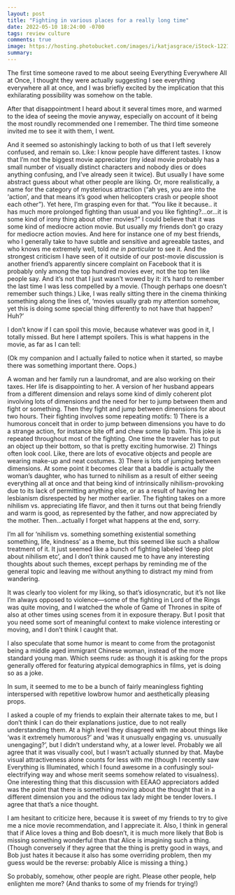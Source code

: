 ```yaml
---
layout: post
title: "Fighting in various places for a really long time"
date: 2022-05-10 18:24:00 -0700
tags: review culture
comments: true
image: https://hosting.photobucket.com/images/i/katjasgrace/iStock-1221217976.jpg
summary:
---
```

The first time someone raved to me about seeing Everything Everywhere All at Once, I thought they were actually suggesting I see everything everywhere all at once, and I was briefly excited by the implication that this exhilarating possibility was somehow on the table.

After that disappointment I heard about it several times more, and warmed to the idea of seeing the movie anyway, especially on account of it being the most roundly recommended one I remember. The third time someone invited me to see it with them, I went.<!--ex-->

And it seemed so astonishingly lacking to both of us that I left severely confused, and remain so. Like: I know people have different tastes. I know that I’m not the biggest movie appreciator (my ideal movie probably has a small number of visually distinct characters and nobody dies or does anything confusing, and I’ve already seen it twice). But usually I have some abstract guess about what other people are liking. Or, more realistically, a name for the category of mysterious attraction (“ah yes, you are into the ‘action’, and that means it’s good when helicopters crash or people shoot each other”). Yet here, I’m grasping even for that. “You like it because.. it has much more prolonged fighting than usual and you like fighting?...or…it is some kind of irony thing about other movies?” I could believe that it was some kind of mediocre action movie. But usually my friends don’t go crazy for mediocre action movies. And here for instance one of my best friends, who I generally take to have subtle and sensitive and agreeable tastes, and who knows me extremely well, told *me in particular* to see it. And the strongest criticism I have seen of it outside of our post-movie discussion is another friend’s apparently sincere complaint on Facebook that it is probably only among the top hundred movies ever, not the top ten like people say. And it’s not that I just wasn’t wowed by it: it’s hard to remember the last time I was less compelled by a movie. (Though perhaps one doesn’t remember such things.) Like, I was really sitting there in the cinema thinking something along the lines of, ‘movies usually grab my attention somehow, yet this is doing some special thing differently to not have that happen? Huh?’

I don’t know if I can spoil this movie, because whatever was good in it, I totally missed. But here I attempt spoilers. This is what happens in the movie, as far as I can tell:

(Ok my companion and I actually failed to notice when it started, so maybe there was something important there. Oops.)

A woman and her family run a laundromat, and are also working on their taxes. Her life is disappointing to her. A version of her husband appears from a different dimension and relays some kind of dimly coherent plot involving lots of dimensions and the need for her to jump between them and fight or something. Then they fight and jump between dimensions for about two hours. Their fighting involves some repeating motifs: 1) There is a humorous conceit that in order to jump between dimensions you have to do a strange action, for instance bite off and chew some lip balm. This joke is repeated throughout most of the fighting. One time the traveler has to put an object up their bottom, so that is pretty exciting humorwise. 2) Things often look cool. Like, there are lots of evocative objects and people are wearing make-up and neat costumes. 3) There is lots of jumping between dimensions. At some point it becomes clear that a baddie is actually the woman’s daughter, who has turned to nihilism as a result of either seeing everything all at once and that being kind of intrinsically nihilism-provoking due to its lack of permitting anything else, or as a result of having her lesbianism disrespected by her mother earlier. The fighting takes on a more nihilism vs. appreciating life flavor, and then it turns out that being friendly and warm is good, as represented by the father, and now appreciated by the mother. Then…actually I forget what happens at the end, sorry.

I’m all for ‘nihilism vs. something something existential something something, life, kindness’ as a theme, but this seemed like such a shallow treatment of it. It just seemed like a bunch of fighting labeled ‘deep plot about nihilism etc’, and I don’t think caused me to have any interesting thoughts about such themes, except perhaps by reminding me of the general topic and leaving me without anything to distract my mind from wandering.

It was clearly too violent for my liking, so that’s idiosyncratic, but it’s not like I’m always opposed to violence—some of the fighting in Lord of the Rings was quite moving, and I watched the whole of Game of Thrones in spite of also at other times using scenes from it in exposure therapy. But I posit that you need some sort of meaningful context to make violence interesting or moving, and I don’t think I caught that.

I also speculate that some humor is meant to come from the protagonist being a middle aged immigrant Chinese woman, instead of the more standard young man. Which seems rude: as though it is asking for the props generally offered for featuring atypical demographics in films, yet is doing so as a joke.

In sum, it seemed to me to be a bunch of fairly meaningless fighting interspersed with repetitive lowbrow humor and aesthetically pleasing props.

I asked a couple of my friends to explain their alternate takes to me, but I don’t think I can do their explanations justice, due to not really understanding them. At a high level they disagreed with me about things like ‘was it extremely humorous?’ and ‘was it unusually engaging vs. unusually unengaging?’, but I didn’t understand why, at a lower level. Probably we all agree that it was visually cool, but I wasn’t actually stunned by that. Maybe visual attractiveness alone counts for less with me (though I recently saw Everything is Illuminated, which I found awesome in a confusingly soul-electrifying way and whose merit seems somehow related to visualness). One interesting thing that this discussion with EEAAO appreciators added was the point that there is something moving about the thought that in a different dimension you and the odious tax lady might be tender lovers. I agree that that’s a nice thought.

I am hesitant to criticize here, because it is sweet of my friends to try to give me a nice movie recommendation, and I appreciate it. Also, I think in general that if Alice loves a thing and Bob doesn’t, it is much more likely that Bob is missing something wonderful than that Alice is imagining such a thing. (Though conversely if they agree that the thing is pretty good in ways, and Bob just hates it because it also has some overriding problem, then my guess would be the reverse: probably Alice is missing a thing.)

So probably, somehow, other people are right. Please other people, help enlighten me more? (And thanks to some of my friends for trying!)
